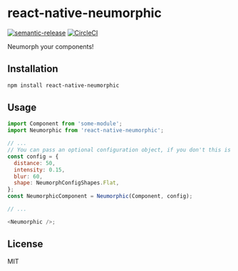 # react-native-neumorphic

[![semantic-release](https://img.shields.io/badge/%20%20%F0%9F%93%A6%F0%9F%9A%80-semantic--release-e10079.svg)](https://github.com/semantic-release/semantic-release)
[![CircleCI](https://circleci.com/gh/haneboyar/react-native-neumorphic.svg?style=svg)](https://circleci.com/gh/haneboyar/react-native-neumorphic)

Neumorph your components!

## Installation

```sh
npm install react-native-neumorphic
```

## Usage

```js
import Component from 'some-module';
import Neumorphic from 'react-native-neumorphic';

// ...
// You can pass an optional configuration object, if you don't this is what it will default to
const config = {
  distance: 50,
  intensity: 0.15,
  blur: 60,
  shape: NeumorphConfigShapes.Flat,
};
const NeumorphicComponent = Neumorphic(Component, config);

// ...

<Neumorphic />;
```

## License

MIT
